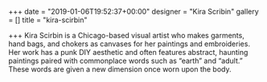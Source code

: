 +++
date = "2019-01-06T19:52:37+00:00"
designer = "Kira Scribin"
gallery = []
title = "kira-scirbin"

+++
Kira Scirbin is a Chicago-based visual artist who makes garments, hand bags, and chokers as canvases for her paintings and embroideries. Her work has a punk DIY aesthetic and often features abstract, haunting paintings paired with commonplace words such as “earth” and “adult.” These words are given a new dimension once worn upon the body.